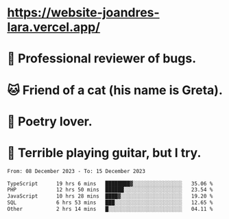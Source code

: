# https://website-joandres-lara.vercel.app/
# 🐛 Professional reviewer of bugs.
# 🐱 Friend of a cat (his name is Greta).
# 📜 Poetry lover.
# 🎸 Terrible playing guitar, but I try.

<!--START_SECTION:waka-->

```txt
From: 08 December 2023 - To: 15 December 2023

TypeScript      19 hrs 6 mins   ████████▓░░░░░░░░░░░░░░░░   35.06 %
PHP             12 hrs 50 mins  ██████░░░░░░░░░░░░░░░░░░░   23.54 %
JavaScript      10 hrs 28 mins  ████▓░░░░░░░░░░░░░░░░░░░░   19.20 %
SQL             6 hrs 53 mins   ███░░░░░░░░░░░░░░░░░░░░░░   12.65 %
Other           2 hrs 14 mins   █░░░░░░░░░░░░░░░░░░░░░░░░   04.11 %
```

<!--END_SECTION:waka-->
